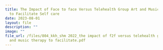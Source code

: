 ```yaml
---
title: The Impact of Face to face Versus Telehealth Group Art and Music Therapy
  to Facilitate Self care
date: 2023-08-01
layout: file
description: ""
image: ""
file_url: /files/804_kkh_shm 2022_the impact of f2f versus telehealth group art
  and music therapy to facilitate.pdf
---
```

